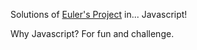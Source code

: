 Solutions of [Euler's Project](https://projecteuler.net) in... Javascript!

Why Javascript? For fun and challenge. 